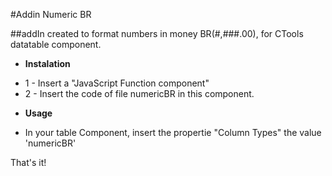 #Addin Numeric BR


##addIn created to format numbers in money BR(#,###.00), for CTools datatable component.


* **Instalation**
 - 1 - Insert a "JavaScript Function component" 
 - 2 - Insert the code of file numericBR in this component.


* **Usage**
 - In your table Component, insert the propertie "Column Types" the value 'numericBR' 


That's it! 
